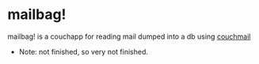 mailbag! 
=============

mailbag! is a couchapp for reading mail dumped into a db using [couchmail](http://github.com/apage43/couchmail)

 * Note: not finished, so very not finished.
